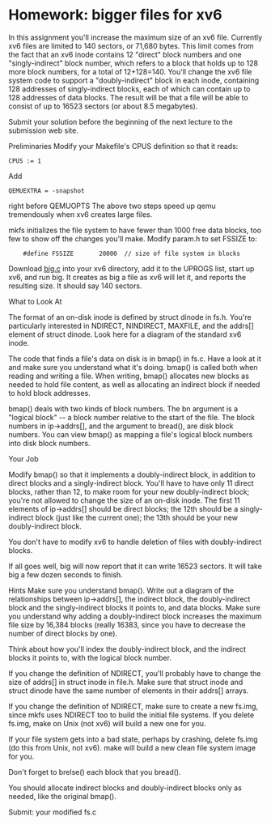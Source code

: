 # Homework: bigger files for xv6

In this assignment you'll increase the maximum size of an xv6 file. Currently xv6 files are limited to 140 sectors, or 71,680 bytes. This limit comes from the fact that an xv6 inode contains 12 "direct" block numbers and one "singly-indirect" block number, which refers to a block that holds up to 128 more block numbers, for a total of 12+128=140. You'll change the xv6 file system code to support a "doubly-indirect" block in each inode, containing 128 addresses of singly-indirect blocks, each of which can contain up to 128 addresses of data blocks. The result will be that a file will be able to consist of up to 16523 sectors (or about 8.5 megabytes).

Submit your solution before the beginning of the next lecture to the submission web site.

Preliminaries
Modify your Makefile's CPUS definition so that it reads:
```
CPUS := 1
```
Add
```
QEMUEXTRA = -snapshot
```
right before QEMUOPTS
The above two steps speed up qemu tremendously when xv6 creates large files.

mkfs initializes the file system to have fewer than 1000 free data blocks, too few to show off the changes you'll make. Modify param.h to set FSSIZE to:
```
    #define FSSIZE       20000  // size of file system in blocks
```
Download [big.c](big.c) into your xv6 directory, add it to the UPROGS list, start up xv6, and run big. It creates as big a file as xv6 will let it, and reports the resulting size. It should say 140 sectors.

What to Look At

The format of an on-disk inode is defined by struct dinode in fs.h. You're particularly interested in NDIRECT, NINDIRECT, MAXFILE, and the addrs[] element of struct dinode. Look here for a diagram of the standard xv6 inode.

The code that finds a file's data on disk is in bmap() in fs.c. Have a look at it and make sure you understand what it's doing. bmap() is called both when reading and writing a file. When writing, bmap() allocates new blocks as needed to hold file content, as well as allocating an indirect block if needed to hold block addresses.

bmap() deals with two kinds of block numbers. The bn argument is a "logical block" -- a block number relative to the start of the file. The block numbers in ip->addrs[], and the argument to bread(), are disk block numbers. You can view bmap() as mapping a file's logical block numbers into disk block numbers.

Your Job

Modify bmap() so that it implements a doubly-indirect block, in addition to direct blocks and a singly-indirect block. You'll have to have only 11 direct blocks, rather than 12, to make room for your new doubly-indirect block; you're not allowed to change the size of an on-disk inode. The first 11 elements of ip->addrs[] should be direct blocks; the 12th should be a singly-indirect block (just like the current one); the 13th should be your new doubly-indirect block.

You don't have to modify xv6 to handle deletion of files with doubly-indirect blocks.

If all goes well, big will now report that it can write 16523 sectors. It will take big a few dozen seconds to finish.

Hints
Make sure you understand bmap(). Write out a diagram of the relationships between ip->addrs[], the indirect block, the doubly-indirect block and the singly-indirect blocks it points to, and data blocks. Make sure you understand why adding a doubly-indirect block increases the maximum file size by 16,384 blocks (really 16383, since you have to decrease the number of direct blocks by one).

Think about how you'll index the doubly-indirect block, and the indirect blocks it points to, with the logical block number.

If you change the definition of NDIRECT, you'll probably have to change the size of addrs[] in struct inode in file.h. Make sure that struct inode and struct dinode have the same number of elements in their addrs[] arrays.

If you change the definition of NDIRECT, make sure to create a new fs.img, since mkfs uses NDIRECT too to build the initial file systems. If you delete fs.img, make on Unix (not xv6) will build a new one for you.

If your file system gets into a bad state, perhaps by crashing, delete fs.img (do this from Unix, not xv6). make will build a new clean file system image for you.

Don't forget to brelse() each block that you bread().

You should allocate indirect blocks and doubly-indirect blocks only as needed, like the original bmap().

Submit: your modified fs.c